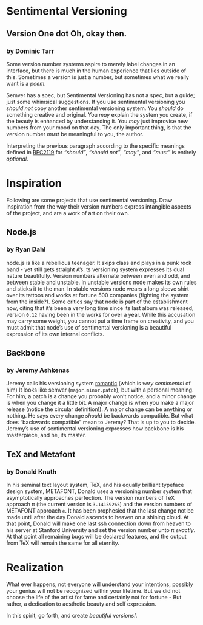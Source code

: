 # Sentimental Versioning

## Version One dot Oh, okay then.

### by Dominic Tarr

Some version number systems aspire to merely label changes
in an interface, but there is much in the human experience
that lies outside of this. Sometimes a version is just a number,
but sometimes what we really want is  a _poem_.

Semver has a spec, but Sentimental Versioning has not a spec,
but a guide; just some whimsical suggestions.
If you use sentimental versioning you *should not* copy another
sentimental versioning system. You *should* do something creative and original.
You *may* explain the system you create, if the beauty is enhanced by understanding it.
You _may_ just improvise new numbers from your mood
on that day. The only important thing, is that the version
number *must* be meaningful to you, the author.

Interpreting the previous paragraph according to the specific meanings
defined in [RFC2119](http://www.faqs.org/rfcs/rfc2119.html)
 for _“should”_, _“should not”_, _“may”_, and _“must”_ is entirely _optional_.

# Inspiration

Following are some projects that use sentimental versioning.
Draw inspiration from the way their version numbers
express intangible aspects of the project, and are a work of art on their own.

## Node.js
### by Ryan Dahl

node.js is like a rebellious teenager. It skips class
and plays in a punk rock band - yet still gets straight A’s.
ts versioning system expresses its dual nature
beautifully. Version numbers alternate between even and odd,
and between stable and unstable. In unstable versions
node makes its own rules and sticks it to the man. In stable
versions node wears a long sleeve shirt over its tattoos
and works at fortune 500 companies (fighting the system from
the inside?). Some critics say that node is part of the
establishment now, citing that it’s been a very long time
since its last album was released, version `0.12` having
been in the works for over a year. While this accusation
may carry some weight, you cannot put a time frame on
creativity, and you must admit that node’s use of sentimental
versioning is a beautiful expression of its own internal conflicts.

## Backbone
### by Jeremy Ashkenas

Jeremy calls his versioning system
[romantic](https://github.com/jashkenas/backbone/issues/2888#issuecomment-29076249)
(which is _very sentimental_ of him)
It looks like semver (`major.minor.patch`), but with
a personal meaning. For him, a patch is a change you
probably won’t notice, and a minor change is when you
change it a little bit. A major change is when you make
a major release (notice the circular definition!).
A major change can be anything or nothing. He says
every change _should_ be backwards compatible. But what
does “backwards compatible” mean to Jeremy? That is
up to you to decide. Jeremy’s use of sentimental versioning
expresses how backbone is his masterpiece, and he, its master.

## TeX and Metafont
### by Donald Knuth

In his seminal text layout system, TeX, and his equally
brilliant typeface design system, METAFONT, Donald uses
a versioning number system that asymptotically approaches
perfection. The version numbers of TeX approach π 
(the current version is `3.14159265`) and the version numbers of
METAFONT approach `e`. It has been prophesied that the
last change not be made until after the day Donald ascends
to heaven on a shining cloud. At that point, Donald will
make one last ssh connection down from heaven to his server at
Stanford University and set the version number unto π 
_exactly_. At that point all remaining bugs will be declared
features, and the output from TeX will remain the same
for all eternity.

# Realization

What ever happens, not everyone will understand your intentions,
possibly your genius will not be recognized within your lifetime.
But we did not choose the life of the artist for fame and certainly
not for fortune - But rather, a dedication to aesthetic beauty and
self expression.

In this spirit, go forth, and create _beautiful versions!_.
